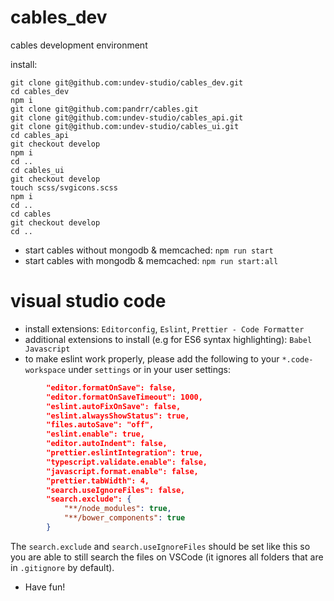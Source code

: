 # cables_dev
cables development environment

install:

```
git clone git@github.com:undev-studio/cables_dev.git
cd cables_dev
npm i
git clone git@github.com:pandrr/cables.git
git clone git@github.com:undev-studio/cables_api.git
git clone git@github.com:undev-studio/cables_ui.git
cd cables_api
git checkout develop
npm i
cd ..
cd cables_ui
git checkout develop
touch scss/svgicons.scss
npm i
cd ..
cd cables
git checkout develop
cd ..
```

* start cables without mongodb & memcached: `npm run start`
* start cables with mongodb & memcached: `npm run start:all`


# visual studio code

* install extensions: `Editorconfig`, `Eslint`, `Prettier - Code Formatter`
* additional extensions to install (e.g for ES6 syntax highlighting): `Babel Javascript`
* to make eslint work properly, please add the following to your `*.code-workspace` under `settings` or in your user settings:

```json
        "editor.formatOnSave": false,
        "editor.formatOnSaveTimeout": 1000,
        "eslint.autoFixOnSave": false,
        "eslint.alwaysShowStatus": true,
        "files.autoSave": "off",
        "eslint.enable": true,
        "editor.autoIndent": false,
        "prettier.eslintIntegration": true,
        "typescript.validate.enable": false,
        "javascript.format.enable": false,
        "prettier.tabWidth": 4,
        "search.useIgnoreFiles": false,
        "search.exclude": {
            "**/node_modules": true,
            "**/bower_components": true
        }
```
The `search.exclude` and `search.useIgnoreFiles` should be set like this so you are able to still search the files on VSCode (it ignores all folders that are in `.gitignore` by default).
* Have fun!
